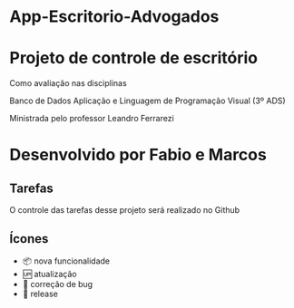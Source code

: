 # App-Escritorio-Advogados

#  Projeto de controle de escritório

Como avaliação nas disciplinas 

Banco de Dados Aplicação e Linguagem de Programação Visual (3º ADS)

Ministrada pelo professor Leandro Ferrarezi


# Desenvolvido por Fabio e Marcos


## Tarefas

O controle das tarefas desse projeto será realizado no Github

## Ícones

- :package: nova funcionalidade
- :up: atualização
- :bug: correção de bug
- :checkered_flag: release
